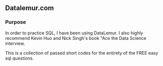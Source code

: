 ## Datalemur.com

### Purpose

In order to practice SQL, I have been using DataLemur. I also highly recommend Kevin Huo and Nick Singh's book "Ace the Data Science interview.

This is a collection of passed short codes for the entirety of the FREE easy sql questions.
